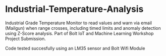 # Industrial-Temperature-Analysis


Industrial Grade Temperature Monitor to read values and warn via email (Mailgun) when range crosses, including timed limits and anomaly detection using Z-Score analysis.
Part of Bolt IoT and Machine Learning Workshop Project Submission.

Code tested succesfully using an LM35 sensor and Bolt Wifi Module

